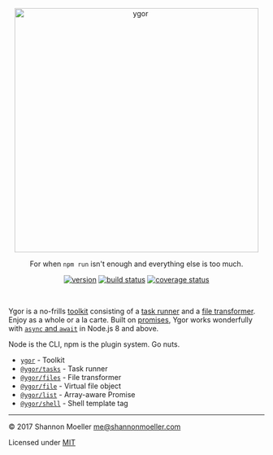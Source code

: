 <p align="center">
  <a href="https://github.com/shannonmoeller/ygor#readme"><img src="https://cdn.rawgit.com/shannonmoeller/ygor/4de4a22/media/logo.svg" alt="ygor" width="480" /></a>
</p>

<p align="center">
  For when <code>npm run</code> isn't enough and everything else is too much.
</p>

<p align="center">
  <a href="http://npm.im/ygor"><img src="https://img.shields.io/npm/v/ygor.svg?style=flat-square" alt="version" /></a>
  <a href="https://travis-ci.org/shannonmoeller/ygor"><img src="http://img.shields.io/travis/shannonmoeller/ygor.svg?style=flat-square" alt="build status" /></a>
  <a href="https://coveralls.io/r/shannonmoeller/ygor"><img src="http://img.shields.io/coveralls/shannonmoeller/ygor/master.svg?style=flat-square" alt="coverage status" /></a>
</p>

<br />

Ygor is a no-frills [toolkit](http://npm.im/ygor) consisting of a [task runner](http://npm.im/@ygor/tasks) and a [file transformer](http://npm.im/@ygor/files). Enjoy as a whole or a la carte. Built on [promises](https://developer.mozilla.org/en-US/docs/Web/JavaScript/Guide/Using_promises), Ygor works wonderfully with [`async` and `await`](https://developer.mozilla.org/en-US/docs/Web/JavaScript/Reference/Statements/async_function) in Node.js 8 and above.

Node is the CLI, npm is the plugin system. Go nuts.

- [`ygor`](http://npm.im/ygor) - Toolkit
- [`@ygor/tasks`](http://npm.im/@ygor/tasks) - Task runner
- [`@ygor/files`](http://npm.im/@ygor/files) - File transformer
- [`@ygor/file`](http://npm.im/@ygor/file) - Virtual file object
- [`@ygor/list`](http://npm.im/@ygor/list) - Array-aware Promise
- [`@ygor/shell`](http://npm.im/@ygor/shell) - Shell template tag

<!--
## Toolkit

Using the toolkit looks something like this. Install [`ygor`](http://npm.im) with [npm](http://npm.im):

```sh
$ npm install --save-dev ygor
```

Create a JavaScript file with your tasks.

```js
// make.js

const { tasks, find, read, write } = require('ygor');
const { shell } = require('execa');
const { transform } = require('babel-core');

function buildCss() {
  return shell('postcss --use autoprefixer --dir dest src/**/*.css');
}

function buildJs(cli) {
  return find('src/**/*.js')
    .map(read())
    .map(file => {
      file.contents = transform(file.contents, cli).code;

      return file;
    })
    .map(write('dest'));
}

async function build(cli) {
  await buildCss(cli);
  await buildJs(cli);
}

tasks
  .add('css', buildCss);
  .add('js', buildJs)
  .add('default', build);
```

Then, execute the file with [Node.js](https://nodejs.org) (or with [babel-node](http://babeljs.io/docs/usage/cli/#babel-node) if that's how you roll).

```sh
$ node make js --minified
```

## Task Runner

If you only want to run tasks, you can install [`@ygor/tasks`](http://npm.im/@ygor/tasks) directly with [npm](http://npm.im).

```sh
$ npm install --save-dev @ygor/tasks
```

You can write some functions in a JavaScript file and tell Ygor about them.

```js
// make.js

const tasks = require('@ygor/tasks');

async function buildCss(cli) {
  // Your css task.
}

async function buildJs(cli) {
  // Your js task.
}

async function build(cli) {
  await buildCss(cli);
  await buildJs(cli);
}

tasks
  .add('css', buildCss)
  .add('js', buildJs)
  .add('default', build);
```

Then run the file with [Node](https://nodejs.org). Ygor will parse any arguments given with [minimist](http://npm.im/minimist) and pass them as an object to your task function.

```sh
$ node make css --minify  # runs `css` task with an argument
$ node make js            # runs `js` task
$ node make               # runs `default` task
```

See [`@ygor/tasks`](http://npm.im/@ygor/tasks) for complete documentation.

## File Transformer

If you only want to transform files, you can install [`@ygor/files`](http://npm.im/@ygor/files) directly with [npm](http://npm.im).

```sh
$ npm install --save-dev @ygor/files
```

You can find files that match a glob pattern and iterate over them with [promise array methods](http://npm.im/@ygor/list#api). There are also some helpers to read and write files.

```js
const { find, read, write } = require('@ygor/files');
const { transform } = require('babel-core');

find('src/**/*.js')
  .map(read())
  .map(file => {
    file.contents = transform(file.contents).code;

    return file;
  })
  .map(write('dest'));
```

See [`@ygor/files`](http://npm.im/@ygor/files) for complete documentation.
-->

----

© 2017 Shannon Moeller <me@shannonmoeller.com>

Licensed under [MIT](http://shannonmoeller.com/mit.txt)
